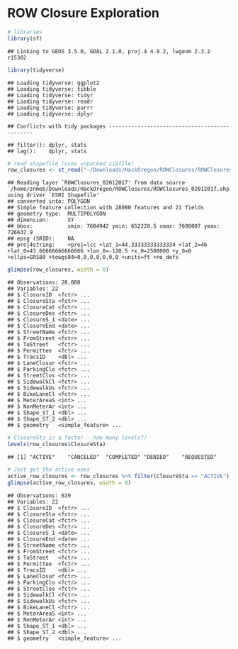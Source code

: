 ROW Closure Exploration
================

``` r
# libraries
library(sf)
```

    ## Linking to GEOS 3.5.0, GDAL 2.1.0, proj.4 4.9.2, lwgeom 2.3.2 r15302

``` r
library(tidyverse)
```

    ## Loading tidyverse: ggplot2
    ## Loading tidyverse: tibble
    ## Loading tidyverse: tidyr
    ## Loading tidyverse: readr
    ## Loading tidyverse: purrr
    ## Loading tidyverse: dplyr

    ## Conflicts with tidy packages ----------------------------------------------

    ## filter(): dplyr, stats
    ## lag():    dplyr, stats

``` r
# read shapefile (uses unpacked zipfile)
row_closures <- st_read("~/Downloads/HackOregon/ROWClosures/ROWClosures_02012017.shp")
```

    ## Reading layer `ROWClosures_02012017' from data source `/home/znmeb/Downloads/HackOregon/ROWClosures/ROWClosures_02012017.shp' using driver `ESRI Shapefile'
    ## converted into: POLYGON
    ## Simple feature collection with 28080 features and 21 fields
    ## geometry type:  MULTIPOLYGON
    ## dimension:      XY
    ## bbox:           xmin: 7604942 ymin: 652228.5 xmax: 7698007 ymax: 726637.9
    ## epsg (SRID):    NA
    ## proj4string:    +proj=lcc +lat_1=44.33333333333334 +lat_2=46 +lat_0=43.66666666666666 +lon_0=-120.5 +x_0=2500000 +y_0=0 +ellps=GRS80 +towgs84=0,0,0,0,0,0,0 +units=ft +no_defs

``` r
glimpse(row_closures, width = 0)
```

    ## Observations: 28,080
    ## Variables: 22
    ## $ ClosureID  <fctr> ...
    ## $ ClosureSta <fctr> ...
    ## $ ClosureCat <fctr> ...
    ## $ ClosureDes <fctr> ...
    ## $ ClosureS_1 <date> ...
    ## $ ClosureEnd <date> ...
    ## $ StreetName <fctr> ...
    ## $ FromStreet <fctr> ...
    ## $ ToStreet   <fctr> ...
    ## $ Permittee  <fctr> ...
    ## $ TracsID    <dbl> ...
    ## $ LaneClosur <fctr> ...
    ## $ ParkingClo <fctr> ...
    ## $ StreetClos <fctr> ...
    ## $ SidewalkCl <fctr> ...
    ## $ SidewalkUs <fctr> ...
    ## $ BikeLaneCl <fctr> ...
    ## $ MeterAreaS <int> ...
    ## $ NonMeterAr <int> ...
    ## $ Shape_ST_1 <dbl> ...
    ## $ Shape_ST_2 <dbl> ...
    ## $ geometry   <simple_feature> ...

``` r
# ClosureSta is a factor - how many levels??
levels(row_closures$ClosureSta)
```

    ## [1] "ACTIVE"    "CANCELED"  "COMPLETED" "DENIED"    "REQUESTED"

``` r
# Just get the active ones
active_row_closures <- row_closures %>% filter(ClosureSta == "ACTIVE")
glimpse(active_row_closures, width = 0)
```

    ## Observations: 639
    ## Variables: 22
    ## $ ClosureID  <fctr> ...
    ## $ ClosureSta <fctr> ...
    ## $ ClosureCat <fctr> ...
    ## $ ClosureDes <fctr> ...
    ## $ ClosureS_1 <date> ...
    ## $ ClosureEnd <date> ...
    ## $ StreetName <fctr> ...
    ## $ FromStreet <fctr> ...
    ## $ ToStreet   <fctr> ...
    ## $ Permittee  <fctr> ...
    ## $ TracsID    <dbl> ...
    ## $ LaneClosur <fctr> ...
    ## $ ParkingClo <fctr> ...
    ## $ StreetClos <fctr> ...
    ## $ SidewalkCl <fctr> ...
    ## $ SidewalkUs <fctr> ...
    ## $ BikeLaneCl <fctr> ...
    ## $ MeterAreaS <int> ...
    ## $ NonMeterAr <int> ...
    ## $ Shape_ST_1 <dbl> ...
    ## $ Shape_ST_2 <dbl> ...
    ## $ geometry   <simple_feature> ...
